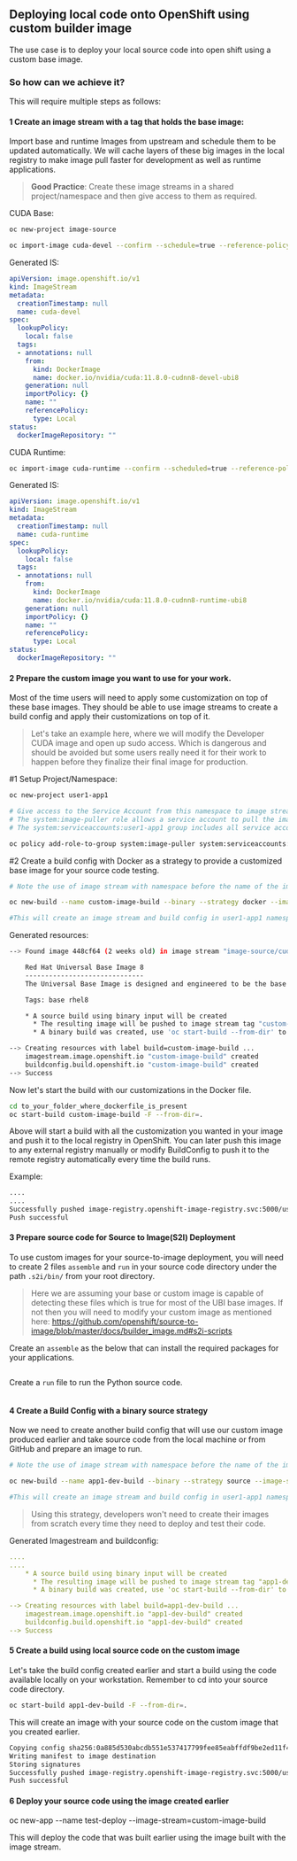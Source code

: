 ## Deploying local code onto OpenShift using custom builder image

The use case is to deploy your local source code into open shift using a custom base image.
### So how can we achieve it?
This will require multiple steps as follows:

#### 1 Create an image stream with a tag that holds the base image:

Import base and runtime Images from upstream and schedule them to be updated automatically. We will cache layers of these big images in the local registry to make image pull faster for development as well as runtime applications.

> **Good Practice**: Create these image streams in a shared project/namespace and then give access to them as required.

CUDA Base:
```bash
oc new-project image-source

oc import-image cuda-devel --confirm --schedule=true --reference-policy local --from docker.io/nvidia/cuda:11.8.0-cudnn8-devel-ubi8
```

Generated IS:
```yaml
apiVersion: image.openshift.io/v1
kind: ImageStream
metadata:
  creationTimestamp: null
  name: cuda-devel
spec:
  lookupPolicy:
    local: false
  tags:
  - annotations: null
    from:
      kind: DockerImage
      name: docker.io/nvidia/cuda:11.8.0-cudnn8-devel-ubi8
    generation: null
    importPolicy: {}
    name: ""
    referencePolicy:
      type: Local
status:
  dockerImageRepository: ""
```

CUDA Runtime:
```bash
oc import-image cuda-runtime --confirm --scheduled=true --reference-policy local --from docker.io/nvidia/cuda:11.8.0-cudnn8-runtime-ubi8 -o yaml
```

Generated IS:
```yaml
apiVersion: image.openshift.io/v1
kind: ImageStream
metadata:
  creationTimestamp: null
  name: cuda-runtime
spec:
  lookupPolicy:
    local: false
  tags:
  - annotations: null
    from:
      kind: DockerImage
      name: docker.io/nvidia/cuda:11.8.0-cudnn8-runtime-ubi8
    generation: null
    importPolicy: {}
    name: ""
    referencePolicy:
      type: Local
status:
  dockerImageRepository: ""
```

#### 2 Prepare the custom image you want to use for your work.

Most of the time users will need to apply some customization on top of these base images. They should be able to use image streams to create a build config and apply their customizations on top of it.

> Let's take an example here, where we will modify the Developer CUDA image and open up sudo access. Which is dangerous and should be avoided but some users really need it for their work to happen before they finalize their final image for production.

#1 Setup Project/Namespace:
```bash
oc new-project user1-app1

# Give access to the Service Account from this namespace to image streams in another # project/namespace
# The system:image-puller role allows a service account to pull the image layers that the image stream cached in the internal registry.
# The system:serviceaccounts:user1-app1 group includes all service accounts from the user1-app1 project.

oc policy add-role-to-group system:image-puller system:serviceaccounts:user1-app1
```

#2 Create a build config with Docker as a strategy to provide a customized base image for your source code testing.

```bash
# Note the use of image stream with namespace before the name of the image stream

oc new-build --name custom-image-build --binary --strategy docker --image-stream image-source/cuda-devel:latest

#This will create an image stream and build config in user1-app1 namespace with a binary source of Dockerfile. 
```

Generated resources:
```bash
--> Found image 448cf64 (2 weeks old) in image stream "image-source/cuda-devel" under tag "latest" for "image-source/cuda-devel:latest"

    Red Hat Universal Base Image 8
    ------------------------------
    The Universal Base Image is designed and engineered to be the base layer for all of your containerized applications, middleware and utilities. This base image is freely redistributable, but Red Hat only supports Red Hat technologies through subscriptions for Red Hat products. This image is maintained by Red Hat and updated regularly.

    Tags: base rhel8

    * A source build using binary input will be created
      * The resulting image will be pushed to image stream tag "custom-image-build:latest"
      * A binary build was created, use 'oc start-build --from-dir' to trigger a new build

--> Creating resources with label build=custom-image-build ...
    imagestream.image.openshift.io "custom-image-build" created
    buildconfig.build.openshift.io "custom-image-build" created
--> Success
```

Now let's start the build with our customizations in the Docker file.

```bash
cd to_your_folder_where_dockerfile_is_present
oc start-build custom-image-build -F --from-dir=.
```

Above will start a build with all the customization you wanted in your image and push it to the local registry in OpenShift. You can later push this image to any external registry manually or modify BuildConfig to push it to the remote registry automatically every time the build runs.

Example:
```bash
....
....
Successfully pushed image-registry.openshift-image-registry.svc:5000/user1-app1/custom-image-build@sha256:072f4e8199e060a567687931c87d9554ebc30a08c130baa1752d4ae6af6133ff
Push successful
```

#### 3 Prepare source code for Source to Image(S2I) Deployment

To use custom images for your source-to-image deployment, you will need to create 2 files `assemble` and `run` in your source code directory under the path `.s2i/bin/` from your root directory.

> Here we are assuming your base or custom image is capable of detecting these files which is true for most of the UBI base images. If not then you will need to modify your custom image as mentioned here: https://github.com/openshift/source-to-image/blob/master/docs/builder_image.md#s2i-scripts

Create an `assemble` as the below that can install the required packages for your applications.
```bash

```
Create a `run` file to run the Python source code.
```bash

```

#### 4 Create a Build Config with a binary source strategy

Now we need to create another build config that will use our custom image produced earlier and take source code from the local machine or from GitHub and prepare an image to run.

```bash
# Note the use of image stream with namespace before the name of the image stream

oc new-build --name app1-dev-build --binary --strategy source --image-stream custom-image-build:latest

#This will create an image stream and build config in user1-app1 namespace with a binary source which we will need to provide every time we kick off a build and push the resulting image to the local image stream tag. 
```

> Using this strategy, developers won't need to create their images from scratch every time they need to deploy and test their code.

Generated Imagestream and buildconfig:
```yaml
....
....
    * A source build using binary input will be created
      * The resulting image will be pushed to image stream tag "app1-dev-build:latest"
      * A binary build was created, use 'oc start-build --from-dir' to trigger a new build

--> Creating resources with label build=app1-dev-build ...
    imagestream.image.openshift.io "app1-dev-build" created
    buildconfig.build.openshift.io "app1-dev-build" created
--> Success
```

#### 5 Create a build using local source code on the custom image

Let's take the build config created earlier and start a build using the code available locally on your workstation. Remember to cd into your source code directory.

```bash
oc start-build app1-dev-build -F --from-dir=.
```

This will create an image with your source code on the custom image that you created earlier.

```bash
Copying config sha256:0a885d530abcdb551e537417799fee85eabffdf9be2ed11f44396ff7e2a3bd2c
Writing manifest to image destination
Storing signatures
Successfully pushed image-registry.openshift-image-registry.svc:5000/user1-app1/app1-dev-build@sha256:5b92ed693d1d7065e021cbe13431c5691f61fbc2ffed210ca78ce01c64ec70ed
Push successful
```

#### 6 Deploy your source code using the image created earlier

oc new-app --name test-deploy --image-stream=custom-image-build

This will deploy the code that was built earlier using the image built with the image stream.

